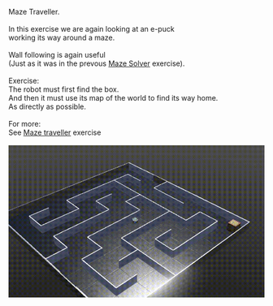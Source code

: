 Maze Traveller.<br>
<br>
In this exercise we are again looking at an e-puck<br> working its way around a maze.<br>
<br>
Wall following is again useful<br>
(Just as it was in the prevous <a href="../MazeSolver/README.md">Maze Solver</a> exercise). <br>
<br>
Exercise:<br>
The robot must first find the box.<br> And
 then it must use its map of the world to find its way home. <br>As directly as possible.<br>
 <br>
For more: <br>See <a href="MazeTraveller.pdf">Maze traveller</a> exercise<br>
<br>
 <img src="maze.gif" alt="Epuck robot solving maze in Webot"> 


